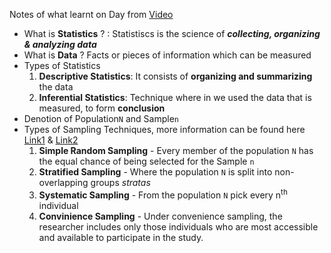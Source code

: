Notes of what learnt on Day from [Video](https://www.youtube.com/watch?v=11unm2hmvOQ)
- What is **Statistics** ? : Statistiscs is the science of ***collecting, organizing & analyzing data***
- What is **Data** ? Facts or pieces of information which can be measured
- Types of Statistics
  1. **Descriptive Statistics**: It consists of **organizing and summarizing** the data
  2. **Inferential Statistics**: Technique where in we used the data that is measured, to form **conclusion**
- Denotion of Population`N` and Sample`n`
- Types of Sampling Techniques, more information can be found here [Link1](https://github.com/Jaidip1994/100DaysOfCodeInPython/blob/main/Statistics/8%20Types%20of%20Sampling%20Techniques.%20Understanding%20Sampling%20Methods.pdf) & [Link2](https://www.healthknowledge.org.uk/public-health-textbook/research-methods/1a-epidemiology/methods-of-sampling-population) 
  1.  **Simple Random Sampling** - Every member of the population `N` has the equal chance of being selected for the Sample `n`
  2.  **Stratified Sampling** - Where the population `N` is split into non-overlapping groups *stratas*
  3.  **Systematic Sampling** - From the population `N` pick every n<sup>th</sup> individual
  4.  **Convinience Sampling** - Under convenience sampling, the researcher includes only those individuals who are most accessible and available to participate in the study.
